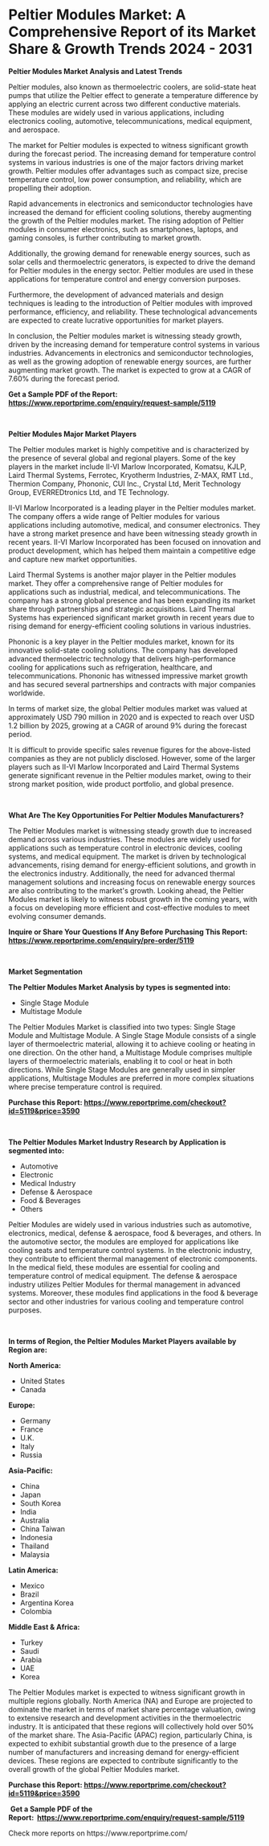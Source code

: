 <p><h1>Peltier Modules Market: A Comprehensive Report of its Market Share & Growth Trends 2024 - 2031</h1></p><p><strong>Peltier Modules Market Analysis and Latest Trends</strong></p>
<p><p>Peltier modules, also known as thermoelectric coolers, are solid-state heat pumps that utilize the Peltier effect to generate a temperature difference by applying an electric current across two different conductive materials. These modules are widely used in various applications, including electronics cooling, automotive, telecommunications, medical equipment, and aerospace.</p><p>The market for Peltier modules is expected to witness significant growth during the forecast period. The increasing demand for temperature control systems in various industries is one of the major factors driving market growth. Peltier modules offer advantages such as compact size, precise temperature control, low power consumption, and reliability, which are propelling their adoption.</p><p>Rapid advancements in electronics and semiconductor technologies have increased the demand for efficient cooling solutions, thereby augmenting the growth of the Peltier modules market. The rising adoption of Peltier modules in consumer electronics, such as smartphones, laptops, and gaming consoles, is further contributing to market growth.</p><p>Additionally, the growing demand for renewable energy sources, such as solar cells and thermoelectric generators, is expected to drive the demand for Peltier modules in the energy sector. Peltier modules are used in these applications for temperature control and energy conversion purposes.</p><p>Furthermore, the development of advanced materials and design techniques is leading to the introduction of Peltier modules with improved performance, efficiency, and reliability. These technological advancements are expected to create lucrative opportunities for market players.</p><p>In conclusion, the Peltier modules market is witnessing steady growth, driven by the increasing demand for temperature control systems in various industries. Advancements in electronics and semiconductor technologies, as well as the growing adoption of renewable energy sources, are further augmenting market growth. The market is expected to grow at a CAGR of 7.60% during the forecast period.</p></p>
<p><strong>Get a Sample PDF of the Report:&nbsp; <a href="https://www.reportprime.com/enquiry/request-sample/5119">https://www.reportprime.com/enquiry/request-sample/5119</a></strong></p>
<p>&nbsp;</p>
<p><strong>Peltier Modules Major Market Players</strong></p>
<p><p>The Peltier modules market is highly competitive and is characterized by the presence of several global and regional players. Some of the key players in the market include II-VI Marlow Incorporated, Komatsu, KJLP, Laird Thermal Systems, Ferrotec, Kryotherm Industries, Z-MAX, RMT Ltd., Thermion Company, Phononic, CUI Inc., Crystal Ltd, Merit Technology Group, EVERREDtronics Ltd, and TE Technology.</p><p>II-VI Marlow Incorporated is a leading player in the Peltier modules market. The company offers a wide range of Peltier modules for various applications including automotive, medical, and consumer electronics. They have a strong market presence and have been witnessing steady growth in recent years. II-VI Marlow Incorporated has been focused on innovation and product development, which has helped them maintain a competitive edge and capture new market opportunities.</p><p>Laird Thermal Systems is another major player in the Peltier modules market. They offer a comprehensive range of Peltier modules for applications such as industrial, medical, and telecommunications. The company has a strong global presence and has been expanding its market share through partnerships and strategic acquisitions. Laird Thermal Systems has experienced significant market growth in recent years due to rising demand for energy-efficient cooling solutions in various industries.</p><p>Phononic is a key player in the Peltier modules market, known for its innovative solid-state cooling solutions. The company has developed advanced thermoelectric technology that delivers high-performance cooling for applications such as refrigeration, healthcare, and telecommunications. Phononic has witnessed impressive market growth and has secured several partnerships and contracts with major companies worldwide.</p><p>In terms of market size, the global Peltier modules market was valued at approximately USD 790 million in 2020 and is expected to reach over USD 1.2 billion by 2025, growing at a CAGR of around 9% during the forecast period.</p><p>It is difficult to provide specific sales revenue figures for the above-listed companies as they are not publicly disclosed. However, some of the larger players such as II-VI Marlow Incorporated and Laird Thermal Systems generate significant revenue in the Peltier modules market, owing to their strong market position, wide product portfolio, and global presence.</p></p>
<p>&nbsp;</p>
<p><strong>What Are The Key Opportunities For Peltier Modules Manufacturers?</strong></p>
<p><p>The Peltier Modules market is witnessing steady growth due to increased demand across various industries. These modules are widely used for applications such as temperature control in electronic devices, cooling systems, and medical equipment. The market is driven by technological advancements, rising demand for energy-efficient solutions, and growth in the electronics industry. Additionally, the need for advanced thermal management solutions and increasing focus on renewable energy sources are also contributing to the market's growth. Looking ahead, the Peltier Modules market is likely to witness robust growth in the coming years, with a focus on developing more efficient and cost-effective modules to meet evolving consumer demands.</p></p>
<p><strong>Inquire or Share Your Questions If Any Before Purchasing This Report: <a href="https://www.reportprime.com/enquiry/pre-order/5119">https://www.reportprime.com/enquiry/pre-order/5119</a></strong></p>
<p>&nbsp;</p>
<p><strong>Market Segmentation</strong></p>
<p><strong>The Peltier Modules Market Analysis by types is segmented into:</strong></p>
<p><ul><li>Single Stage Module</li><li>Multistage Module</li></ul></p>
<p><p>The Peltier Modules Market is classified into two types: Single Stage Module and Multistage Module. A Single Stage Module consists of a single layer of thermoelectric material, allowing it to achieve cooling or heating in one direction. On the other hand, a Multistage Module comprises multiple layers of thermoelectric materials, enabling it to cool or heat in both directions. While Single Stage Modules are generally used in simpler applications, Multistage Modules are preferred in more complex situations where precise temperature control is required.</p></p>
<p><strong>Purchase this Report:&nbsp;<a href="https://www.reportprime.com/checkout?id=5119&price=3590">https://www.reportprime.com/checkout?id=5119&price=3590</a></strong></p>
<p>&nbsp;</p>
<p><strong>The Peltier Modules Market Industry Research by Application is segmented into:</strong></p>
<p><ul><li>Automotive</li><li>Electronic</li><li>Medical Industry</li><li>Defense & Aerospace</li><li>Food & Beverages</li><li>Others</li></ul></p>
<p><p>Peltier Modules are widely used in various industries such as automotive, electronics, medical, defense & aerospace, food & beverages, and others. In the automotive sector, the modules are employed for applications like cooling seats and temperature control systems. In the electronic industry, they contribute to efficient thermal management of electronic components. In the medical field, these modules are essential for cooling and temperature control of medical equipment. The defense & aerospace industry utilizes Peltier Modules for thermal management in advanced systems. Moreover, these modules find applications in the food & beverage sector and other industries for various cooling and temperature control purposes.</p></p>
<p>&nbsp;</p>
<p><strong>In terms of Region, the Peltier Modules Market Players available by Region are:</strong></p>
<p>
    <p> <strong> North America: </strong>
        <ul>
            <li>United States</li>
            <li>Canada</li>
        </ul>
        </p> 
    <p> <strong> Europe: </strong>
        <ul>
            <li>Germany</li>
            <li>France</li>
            <li>U.K.</li>
            <li>Italy</li>
            <li>Russia</li>
        </ul>
        </p> 
    <p> <strong> Asia-Pacific: </strong>
        <ul>
            <li>China</li>
            <li>Japan</li>
            <li>South Korea</li>
            <li>India</li>
            <li>Australia</li>
            <li>China Taiwan</li>
            <li>Indonesia</li>
            <li>Thailand</li>
            <li>Malaysia</li>
        </ul>
        </p> 
    <p> <strong> Latin America: </strong>
        <ul>
            <li>Mexico</li>
            <li>Brazil</li>
            <li>Argentina Korea</li>
            <li>Colombia</li>
        </ul>
        </p> 
    <p> <strong> Middle East & Africa: </strong>
        <ul>
            <li>Turkey</li>
            <li>Saudi</li>
            <li>Arabia</li>
            <li>UAE</li>
            <li>Korea</li>
        </ul>
    </p>
    </p>
<p><p>The Peltier Modules market is expected to witness significant growth in multiple regions globally. North America (NA) and Europe are projected to dominate the market in terms of market share percentage valuation, owing to extensive research and development activities in the thermoelectric industry. It is anticipated that these regions will collectively hold over 50% of the market share. The Asia-Pacific (APAC) region, particularly China, is expected to exhibit substantial growth due to the presence of a large number of manufacturers and increasing demand for energy-efficient devices. These regions are expected to contribute significantly to the overall growth of the global Peltier Modules market.</p></p>
<p><strong>Purchase this Report: <a href="https://www.reportprime.com/checkout?id=5119&price=3590">https://www.reportprime.com/checkout?id=5119&price=3590</a></strong></p>
<p>&nbsp;<strong>Get a Sample PDF of the Report:&nbsp;&nbsp;<a href="https://www.reportprime.com/enquiry/request-sample/5119">https://www.reportprime.com/enquiry/request-sample/5119</a></strong></p>
<p><strong></strong></p>
<p>Check more reports on https://www.reportprime.com/</p>
